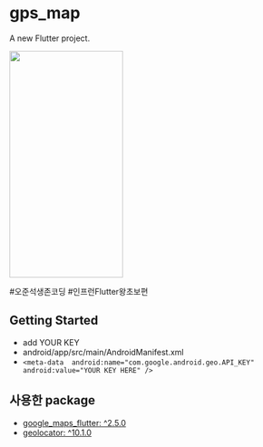 # gps_map

A new Flutter project.

<img src="https://github.com/intelliM/flutter_king_basic_map/assets/40994539/71b91601-ceaf-4e22-a5ab-ff959c21867c" width="200" height="400"/>

\#오준석생존코딩 \#인프런Flutter왕초보편

## Getting Started
- add YOUR KEY
- android/app/src/main/AndroidManifest.xml
- `<meta-data  android:name="com.google.android.geo.API_KEY" android:value="YOUR KEY HERE" />`

## 사용한 package
- [google_maps_flutter: ^2.5.0](https://pub.dev/packages/google_maps_flutter)
- [geolocator: ^10.1.0](https://pub.dev/packages/geolocator)
  
